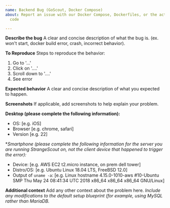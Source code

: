 ```yaml
---
name: Backend Bug (GoScout, Docker Compose)
about: Report an issue with our Docker Compose, Dockerfiles, or the actual GoScout
  code

---
```


**Describe the bug**
A clear and concise description of what the bug is. (ex. won't start, docker build error, crash, incorrect behavior).

**To Reproduce**
Steps to reproduce the behavior:
1. Go to '...'
2. Click on '....'
3. Scroll down to '....'
4. See error

**Expected behavior**
A clear and concise description of what you expected to happen.

**Screenshots**
If applicable, add screenshots to help explain your problem.

**Desktop (please complete the following information):**
 - OS: [e.g. iOS]
 - Browser [e.g. chrome, safari]
 - Version [e.g. 22]

**Smartphone (please complete the following information for the *server you are running StrangeScout on, not the client device that happened to trigger the error):**
 - Device: [e.g. AWS EC2 t2.micro instance, on prem dell tower]
 - Distro/OS: [e.g. Ubuntu Linux 18.04 LTS, FreeBSD 12.0]
 - Output of `uname -a`: [e.g. Linux hostname 4.15.0-1010-aws #10-Ubuntu SMP Thu May 24 08:41:34 UTC 2018 x86_64 x86_64 x86_64 GNU/Linux]

**Additional context**
Add any other context about the problem here. *Include any modifications to the default setup blueprint (for example, using MySQL rather than MariaDB.*
